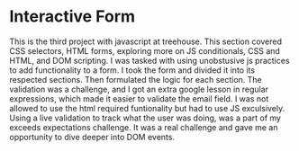 # Interactive Form

This is the third project with javascript at treehouse. This section covered CSS selectors, HTML forms, exploring more on JS conditionals, CSS and HTML, and DOM scripting. I was tasked with using unobstusive js practices to add functionality to a form. I took the form and divided it into its respected sections. Then formulated the logic for each section. The validation was a challenge, and I got an extra google lesson in regular expressions, which made it easier to validate the email field. I was not allowed to use the html required funtionality but had to use JS exculsively. Using a live validation to track what the user was doing, was a part of my exceeds expectations challenge. It was a real challenge and gave me an opportunity to dive deeper into DOM events. 
